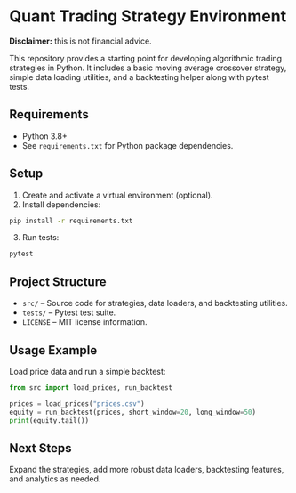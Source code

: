 # Quant Trading Strategy Environment

**Disclaimer:** this is not financial advice.

This repository provides a starting point for developing algorithmic trading strategies in Python. It includes a basic moving average crossover strategy, simple data loading utilities, and a backtesting helper along with pytest tests.

## Requirements

- Python 3.8+
- See `requirements.txt` for Python package dependencies.

## Setup

1. Create and activate a virtual environment (optional).
2. Install dependencies:

```bash
pip install -r requirements.txt
```

3. Run tests:

```bash
pytest
```

## Project Structure

- `src/` – Source code for strategies, data loaders, and backtesting utilities.
- `tests/` – Pytest test suite.
- `LICENSE` – MIT license information.

## Usage Example

Load price data and run a simple backtest:

```python
from src import load_prices, run_backtest

prices = load_prices("prices.csv")
equity = run_backtest(prices, short_window=20, long_window=50)
print(equity.tail())
```

## Next Steps

Expand the strategies, add more robust data loaders, backtesting features, and analytics as needed.
